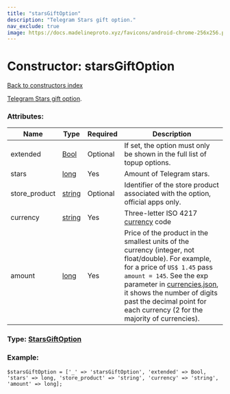 ```yaml
---
title: "starsGiftOption"
description: "Telegram Stars gift option."
nav_exclude: true
image: https://docs.madelineproto.xyz/favicons/android-chrome-256x256.png
---
```

# Constructor: starsGiftOption  
[Back to constructors index](/API_docs/constructors/index.html)



[Telegram Stars gift option](https://core.telegram.org/api/stars#buying-or-gifting-stars).

### Attributes:

| Name     |    Type       | Required | Description |
|----------|---------------|----------|-------------|
|extended|[Bool](/API_docs/types/Bool.html) | Optional|If set, the option must only be shown in the full list of topup options.|
|stars|[long](/API_docs/types/long.html) | Yes|Amount of Telegram stars.|
|store\_product|[string](/API_docs/types/string.html) | Optional|Identifier of the store product associated with the option, official apps only.|
|currency|[string](/API_docs/types/string.html) | Yes|Three-letter ISO 4217 [currency](https://core.telegram.org/bots/payments#supported-currencies) code|
|amount|[long](/API_docs/types/long.html) | Yes|Price of the product in the smallest units of the currency (integer, not float/double). For example, for a price of `US$ 1.45` pass `amount = 145`. See the exp parameter in [currencies.json](https://core.telegram.org/bots/payments/currencies.json), it shows the number of digits past the decimal point for each currency (2 for the majority of currencies).|



### Type: [StarsGiftOption](/API_docs/types/StarsGiftOption.html)


### Example:

```
$starsGiftOption = ['_' => 'starsGiftOption', 'extended' => Bool, 'stars' => long, 'store_product' => 'string', 'currency' => 'string', 'amount' => long];
```  
